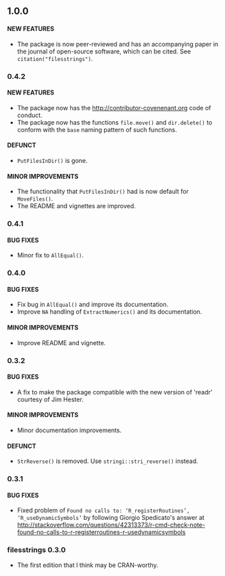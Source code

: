 ## 1.0.0

#### NEW FEATURES
* The package is now peer-reviewed and has an accompanying paper in the journal of open-source software, which can be cited. See `citation("filesstrings")`.


### 0.4.2

#### NEW FEATURES
* The package now has the http://contributor-covenenant.org code of conduct.
* The package now has the functions `file.move()` and `dir.delete()` to conform with the `base` naming pattern of such functions.

#### DEFUNCT
* `PutFilesInDir()` is gone.

#### MINOR IMPROVEMENTS
* The functionality that `PutFilesInDir()` had is now default for `MoveFiles()`.
* The README and vignettes are improved.


### 0.4.1

#### BUG FIXES
* Minor fix to `AllEqual()`.


### 0.4.0

#### BUG FIXES
* Fix bug in `AllEqual()` and improve its documentation.
* Improve `NA` handling of `ExtractNumerics()` and its documentation.

#### MINOR IMPROVEMENTS
* Improve README and vignette.


### 0.3.2

#### BUG FIXES
* A fix to make the package compatible with the new version of 'readr' courtesy of Jim Hester.

#### MINOR IMPROVEMENTS
* Minor documentation improvements.

#### DEFUNCT
* `StrReverse()` is removed. Use `stringi::stri_reverse()` instead.


### 0.3.1
#### BUG FIXES
* Fixed problem of
`Found no calls to: ‘R_registerRoutines’, ‘R_useDynamicSymbols’`
by following Giorgio Spedicato's answer at
http://stackoverflow.com/questions/42313373/r-cmd-check-note-found-no-calls-to-r-registerroutines-r-usedynamicsymbols


### filesstrings 0.3.0
* The first edition that I think may be CRAN-worthy.
